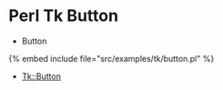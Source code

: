 # Perl Tk Button


* Button

{% embed include file="src/examples/tk/button.pl" %}

* [Tk::Button](https://metacpan.org/pod/Tk::Button)


